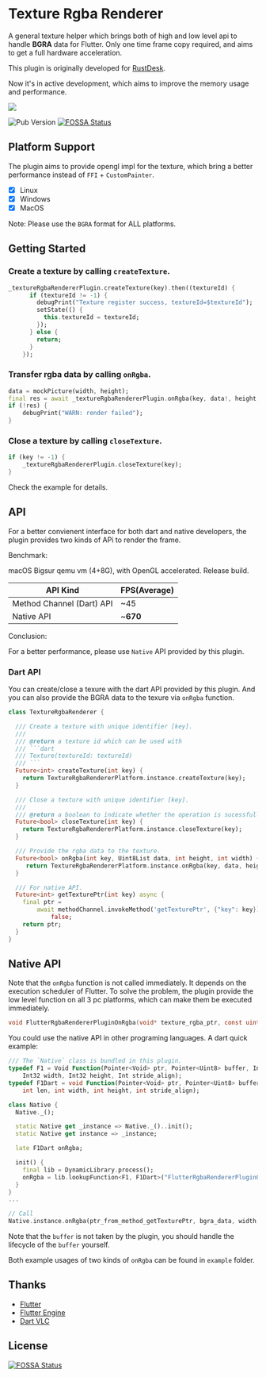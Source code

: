 # Texture Rgba Renderer 

A general texture helper which brings both of high and low level api to handle **BGRA** data for Flutter. Only one time frame copy required, and aims to get a full hardware acceleration.

This plugin is originally developed for [RustDesk](https://github.com/rustdesk/rustdesk).

Now it's in active development, which aims to improve the memory usage and performance. 

![](./res/banner.png)

![Pub Version](https://img.shields.io/pub/v/texture_rgba_renderer)
[![FOSSA Status](https://app.fossa.com/api/projects/git%2Bgithub.com%2FKingtous%2Fflutter_texture_rgba_renderer.svg?type=shield)](https://app.fossa.com/projects/git%2Bgithub.com%2FKingtous%2Fflutter_texture_rgba_renderer?ref=badge_shield)

## Platform Support

The plugin aims to provide opengl impl for the texture, which bring a better performance instead of `FFI` + `CustomPainter`.

- [x] Linux
- [x] Windows
- [x] MacOS

Note: Please use the `BGRA` format for ALL platforms.

## Getting Started

### Create a texture by calling `createTexture`.

```dart
_textureRgbaRendererPlugin.createTexture(key).then((textureId) {
      if (textureId != -1) {
        debugPrint("Texture register success, textureId=$textureId");
        setState(() {
          this.textureId = textureId;
        });
      } else {
        return;
      }
    });
```

### Transfer rgba data by calling `onRgba`.

```dart
data = mockPicture(width, height);
final res = await _textureRgbaRendererPlugin.onRgba(key, data!, height, width);
if (!res) {
    debugPrint("WARN: render failed");
}
```

### Close a texture by calling `closeTexture`.
```dart
if (key != -1) {
    _textureRgbaRendererPlugin.closeTexture(key);
}
```

Check the example for details.

## API

For a better convienent interface for both dart and native developers, the plugin provides two kinds of APi to render the frame.

Benchmark:

macOS Bigsur qemu vm (4+8G), with OpenGL accelerated. Release build.

| API Kind | FPS(Average) | 
|----|-----|
| Method Channel (Dart) API | ~45 |
| Native API | ~**670** |

Conclusion:

For a better performance, please use `Native` API provided by this plugin.

### Dart API

You can create/close a texure with the dart API provided by this plugin. And you can also provide the BGRA data to the texure via `onRgba` function.

```dart
class TextureRgbaRenderer {

  /// Create a texture with unique identifier [key].
  /// 
  /// @return a texture id which can be used with
  /// ```dart
  /// Texture(textureId: textureId)
  /// ```
  Future<int> createTexture(int key) {
    return TextureRgbaRendererPlatform.instance.createTexture(key); 
  }

  /// Close a texture with unique identifier [key].
  /// 
  /// @return a boolean to indicate whether the operation is sucessfully executed.
  Future<bool> closeTexture(int key) {
    return TextureRgbaRendererPlatform.instance.closeTexture(key); 
  }

  /// Provide the rgba data to the texture.
  Future<bool> onRgba(int key, Uint8List data, int height, int width) {
     return TextureRgbaRendererPlatform.instance.onRgba(key, data, height, width); 
  }

  /// For native API.
  Future<int> getTexturePtr(int key) async {
    final ptr =
        await methodChannel.invokeMethod('getTexturePtr', {"key": key}) ??
            false;
    return ptr;
  }
}
```

## Native API

Note that the `onRgba` function is not called immediately. It depends on the execution scheduler of Flutter. To solve the problem, the plugin provide the low level function on all 3 pc platforms, which can make them be executed immediately.

```c
void FlutterRgbaRendererPluginOnRgba(void* texture_rgba_ptr, const uint8_t* buffer, int len, int width, int height, int stride_align)
```

You could use the native API in other programing languages. A dart quick example:

```dart
/// The `Native` class is bundled in this plugin.
typedef F1 = Void Function(Pointer<Void> ptr, Pointer<Uint8> buffer, Int len,
    Int32 width, Int32 height, Int stride_align);
typedef F1Dart = void Function(Pointer<Void> ptr, Pointer<Uint8> buffer,
    int len, int width, int height, int stride_align);

class Native {
  Native._();

  static Native get _instance => Native._()..init();
  static Native get instance => _instance;

  late F1Dart onRgba;

  init() {
    final lib = DynamicLibrary.process();
    onRgba = lib.lookupFunction<F1, F1Dart>("FlutterRgbaRendererPluginOnRgba");
  }
}
...

// Call
Native.instance.onRgba(ptr_from_method_getTexturePtr, bgra_data, width, height);
```

Note that the `buffer` is not taken by the plugin, you should handle the lifecycle of the `buffer` yourself.

Both example usages of two kinds of `onRgba` can be found in `example` folder.

## Thanks

- [Flutter](https://github.com/flutter/flutter)
- [Flutter Engine](https://github.com/flutter/engine)
- [Dart VLC](https://github.com/alexmercerind/dart_vlc) 

## License
[![FOSSA Status](https://app.fossa.com/api/projects/git%2Bgithub.com%2FKingtous%2Fflutter_texture_rgba_renderer.svg?type=large)](https://app.fossa.com/projects/git%2Bgithub.com%2FKingtous%2Fflutter_texture_rgba_renderer?ref=badge_large)